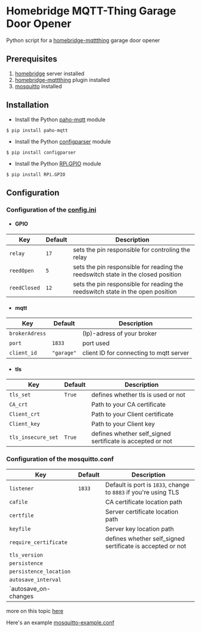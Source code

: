 # Homebridge MQTT-Thing Garage Door Opener
Python script for a [homebridge-mqttthing](https://github.com/arachnetech/homebridge-mqttthing) garage door opener

## Prerequisites
1. [homebridge](https://github.com/homebridge/homebridge) server installed
2. [homebridge-mqttthing](https://github.com/arachnetech/homebridge-mqttthing) plugin installed
3. [mosquitto](https://mosquitto.org/blog/2013/01/mosquitto-debian-repository/) installed

## Installation
* Install the Python [paho-mqtt](https://github.com/eclipse/paho.mqtt.python) module
```
$ pip install paho-mqtt
```
* Install the Python [configparser](https://pypi.org/project/configparser/) module
```
$ pip install configparser
```
* Install the Python [RPi.GPIO](https://pypi.org/project/RPi.GPIO/) module
```
$ pip install RPi.GPIO
```
## Configuration
### Configuration of the [config.ini](https://github.com/TDNhd/homebridge-mqttthing-garage-door-opener/blob/main/config.ini)
* #### GPIO
|Key|Default|Description|
|------------|----|--------------------------------------------------------------------------------|
|`relay`     |`17`|sets the pin responsible for controling the relay                               |
|`reedOpen`  |`5` |sets the pin responsible for reading the reedswitch state in the closed position|
|`reedClosed`|`12`|sets the pin responsible for reading the reedswitch state in the open position  |

* #### mqtt
|Key|Default|Description|
|--------------|----------|---------------------------------------|
|`brokerAdress`|          |(Ip)-adress of your broker             |
|`port`        |`1833`    |port used                              |
|`client_id`   |`"garage"`|client ID for connecting to mqtt server|

* #### tls
|Key|Default|Description|
|------------------|------|----------------------------------------------------------|
|`tls_set`         |`True`|defines whether tls is used or not                        |
|`CA_crt`          |      |Path to your CA certificate                               |
|`Client_crt`      |      |Path to your Client certificate                           |
|`Client_key`      |      |Path to your Client key                                   |
|`tls_insecure_set`|`True`|defines whether self_signed sertificate is accepted or not|

### Configuration of the **mosquitto.conf**
|Key|Default|Description|
|----------|------------|-----------|
|`listener`|`1833`|Default is port is `1833`, change to `8883` if you're using TLS|
|`cafile`||CA certificate location path|
|`certfile`||Server certificate location path|
|`keyfile`||Server key location path|
|`require_certificate`||defines whether self_signed sertificate is accepted or not|
|`tls_version`|||
|`persistence`|||
|`persistence_location`|||
|`autosave_interval`|||
|`autosave_on-changes|||

more on this topic [here]()

Here's an example [mosquitto-example.conf](https://github.com/TDNhd/homebridge-mqttthing-garage-door-opener/blob/main/mosquitto-example.conf)
